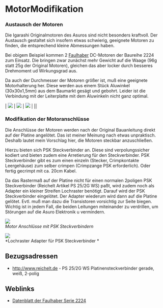 # MotorModifikation

### Austausch der Motoren

Die Igarashi Originalmotoren des Asuros sind nicht besonders kraftvoll. Der Austausch gestaltet sich insofern etwas schwierig, geeignete Motoren zu finden, die entsprechend kleine Abmessungen haben. 

Bei obigem Beispiel kommen 2 [Faulhaber][1] DC-Motoren der Baureihe 2224 zum Einsatz. Die bringen zwar zunächst mehr Gewicht auf die Waage (96g statt 25g der Original Motoren), gleichen das aber locker durch besseres Drehmoment ud Wirkungsgrad aus. 

Da auch der Durchmesser der Motoren größer ist, muß eine geeignete Motorhalterung her. Diese werden aus einem Stück Aluwinkel (30x30x1,5mm) aus dem Baumarkt gesägt und gebohrt. Leider ist die Verbindung mit der Leiterplatte mit dem Aluwinkeln nicht ganz optimal. 



| ![][2] | ![][3] | ![][4] |
||



### Modifikation der Motoranschlüsse

Die Anschlüsse der Motoren werden nach der Original Bauanleitung direkt auf der Platine angelötet. Das ist meiner Meinung nach etwas unpraktisch. Deshalb lautet mein Vorschlag hier, die Motoren steckbar anzuschließen. 

Hierzu bieten sich PSK Steckverbinder an. Diese sind verpolungssicher kodiert und bieten zudem eine Arretierung für den Steckverbinder. PSK Steckverbinder gibt es zum einen einzeln (Stecker, Crimpkontakte Leergehäuse) zum selber crimpen (Crimpzange PSK erforderlich). Oder fertig gecrimpt mit ca. 20cm Kabel. 

Da das Rastermaß auf der Platine nicht für einen normalen 2poligen PSK Steckverbinder (Reichelt Artikel PS 25/2G WS) paßt, wird zudem noch als Adapter ein kleiner Streifen Lochraster benötigt. Darauf wird der PSK Steckverbinder eingelötet. Der Adapter wiederum wird dann auf die Platine gelötet. Evtl. muß man dazu die Transistoren vorsichtig zur Seite biegen. Wichtig ist in jedem Fall, die beiden Leitungen miteinander zu verdrillen, um Störungen auf die Asuro Elektronik u vermindern. 



![][5]  
*Motor Anschlüsse mit PSK Steckverbindern*



![][6]  
*Lochraster Adapter für PSK Steckverbinder *



## Bezugsadressen

*   <http://www.reichelt.de> - PS 25/2G WS Platinensteckverbinder gerade, weiß, 2-polig 



## Weblinks

*   [Datenblatt der Faulhaber Serie 2224][7]

 [1]: http://www.faulhaber-group.com
 [2]: http://www.asurowiki.de/pmwiki/uploads/Main/motor_mod.jpg
 [3]: http://www.asurowiki.de/pmwiki/uploads/Main/motor_halter.jpg
 [4]: http://www.asurowiki.de/pmwiki/uploads/Main/faulhaber.jpg
 [5]: http://www.asurowiki.de/pmwiki/uploads/Main/mod_motor2.jpg
 [6]: http://www.asurowiki.de/pmwiki/uploads/Main/mod_motor1.jpg
 [7]: http://www.faulhaber-group.com/uploadpk/d_2224SR_DFF.pdf